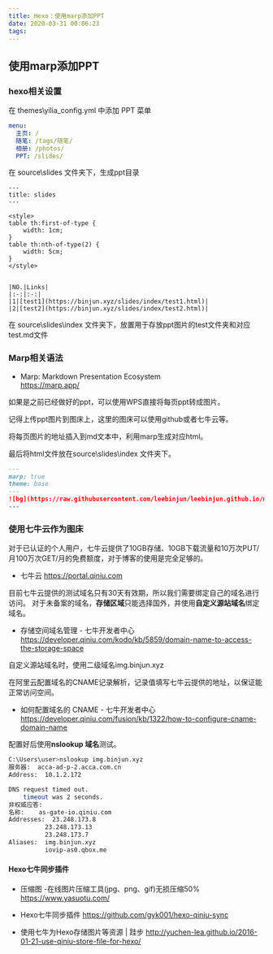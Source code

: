 ```yaml
---
title: Hexo：使用marp添加PPT
date: 2020-03-31 00:06:23
tags:
---
```



## 使用marp添加PPT

### hexo相关设置

在 themes\yilia\_config.yml 中添加 PPT 菜单
``` yml
menu:
  主页: /
  随笔: /tags/随笔/
  相册: /photos/
  PPT: /slides/
```

在 source\slides 文件夹下，生成ppt目录
```
---
title: slides
---

<style>
table th:first-of-type {
    width: 1cm;
}
table th:nth-of-type(2) {
    width: 5cm;
}
</style>


|NO.|Links|
|:-:|:-:|
|1|[test1](https://binjun.xyz/slides/index/test1.html)|
|2|[test2](https://binjun.xyz/slides/index/test2.html)|
```

在 source\slides\index 文件夹下，放置用于存放ppt图片的test文件夹和对应test.md文件

### Marp相关语法

* Marp: Markdown Presentation Ecosystem  
  https://marp.app/

如果是之前已经做好的ppt，可以使用WPS直接将每页ppt转成图片。

记得上传ppt图片到图床上，这里的图床可以使用github或者七牛云等。  

将每页图片的地址插入到md文本中，利用marp生成对应html。  

最后将html文件放在source\slides\index 文件夹下。  

``` md
---
marp: true
theme: base
---
![bg](https://raw.githubusercontent.com/leebinjun/leebinjun.github.io/master/slides/index/coreXY/幻灯片1.PNG)
---
```

### 使用七牛云作为图床

对于已认证的个人用户，七牛云提供了10GB存储、10GB下载流量和10万次PUT/月100万次GET/月的免费额度，对于博客的使用是完全足够的。

* 七牛云
  https://portal.qiniu.com

目前七牛云提供的测试域名只有30天有效期，所以我们需要绑定自己的域名进行访问。
对于未备案的域名，**存储区域**只能选择国外，并使用**自定义源站域名**绑定域名。

* 存储空间域名管理 - 七牛开发者中心
  https://developer.qiniu.com/kodo/kb/5859/domain-name-to-access-the-storage-space

自定义源站域名时，使用二级域名img.binjun.xyz

在阿里云配置域名的CNAME记录解析，记录值填写七牛云提供的地址，以保证能正常访问空间。

* 如何配置域名的 CNAME - 七牛开发者中心
  https://developer.qiniu.com/fusion/kb/1322/how-to-configure-cname-domain-name

配置好后使用**nslookup 域名**测试。

``` bash
C:\Users\user>nslookup img.binjun.xyz
服务器:  acca-ad-p-2.acca.com.cn
Address:  10.1.2.172

DNS request timed out.
    timeout was 2 seconds.
非权威应答:
名称:    as-gate-io.qiniu.com
Addresses:  23.248.173.8
          23.248.173.13
          23.248.173.7
Aliases:  img.binjun.xyz
          iovip-as0.qbox.me
```

#### Hexo七牛同步插件

* 压缩图 -在线图片压缩工具(jpg、png、gif)无损压缩50%
  https://www.yasuotu.com/

* Hexo七牛同步插件
  https://github.com/gyk001/hexo-qiniu-sync

* 使用七牛为Hexo存储图片等资源 | 跬步
  http://yuchen-lea.github.io/2016-01-21-use-qiniu-store-file-for-hexo/
